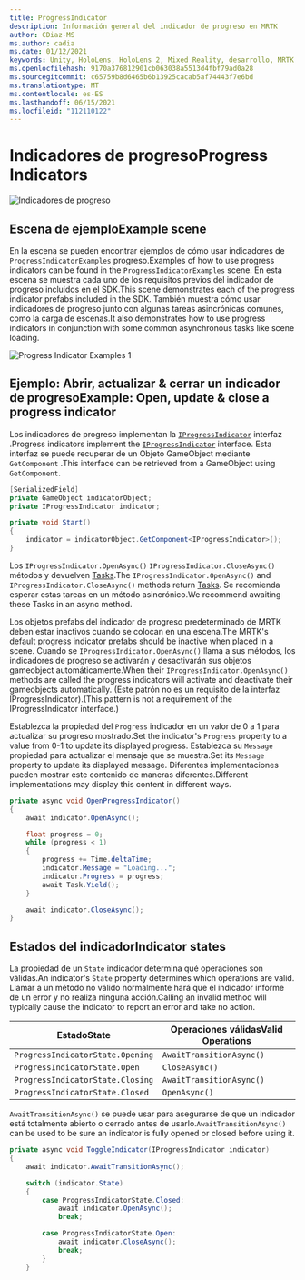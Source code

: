 ```yaml
---
title: ProgressIndicator
description: Información general del indicador de progreso en MRTK
author: CDiaz-MS
ms.author: cadia
ms.date: 01/12/2021
keywords: Unity, HoloLens, HoloLens 2, Mixed Reality, desarrollo, MRTK
ms.openlocfilehash: 9170a376812901cb063038a5513d4fbf79ad0a28
ms.sourcegitcommit: c65759b8d6465b6b13925cacab5af74443f7e6bd
ms.translationtype: MT
ms.contentlocale: es-ES
ms.lasthandoff: 06/15/2021
ms.locfileid: "112110122"
---
```

# <a name="progress-indicators"></a><span data-ttu-id="5040c-104">Indicadores de progreso</span><span class="sxs-lookup"><span data-stu-id="5040c-104">Progress Indicators</span></span>

![Indicadores de progreso](../images/progress-indicator/MRTK_ProgressIndicator_Main.png)

## <a name="example-scene"></a><span data-ttu-id="5040c-106">Escena de ejemplo</span><span class="sxs-lookup"><span data-stu-id="5040c-106">Example scene</span></span>

<span data-ttu-id="5040c-107">En la escena se pueden encontrar ejemplos de cómo usar indicadores de `ProgressIndicatorExamples` progreso.</span><span class="sxs-lookup"><span data-stu-id="5040c-107">Examples of how to use progress indicators can be found in the `ProgressIndicatorExamples` scene.</span></span> <span data-ttu-id="5040c-108">En esta escena se muestra cada uno de los requisitos previos del indicador de progreso incluidos en el SDK.</span><span class="sxs-lookup"><span data-stu-id="5040c-108">This scene demonstrates each of the progress indicator prefabs included in the SDK.</span></span> <span data-ttu-id="5040c-109">También muestra cómo usar indicadores de progreso junto con algunas tareas asincrónicas comunes, como la carga de escenas.</span><span class="sxs-lookup"><span data-stu-id="5040c-109">It also demonstrates how to use progress indicators in conjunction with some common asynchronous tasks like scene loading.</span></span>

<img src="../images/progress-indicator/MRTK_ProgressIndicator_Examples.png" alt="Progress Indicator Examples 1">

## <a name="example-open-update--close-a-progress-indicator"></a><span data-ttu-id="5040c-110">Ejemplo: Abrir, actualizar & cerrar un indicador de progreso</span><span class="sxs-lookup"><span data-stu-id="5040c-110">Example: Open, update & close a progress indicator</span></span>

<span data-ttu-id="5040c-111">Los indicadores de progreso implementan la [`IProgressIndicator`](xref:Microsoft.MixedReality.Toolkit.UI.IProgressIndicator) interfaz .</span><span class="sxs-lookup"><span data-stu-id="5040c-111">Progress indicators implement the [`IProgressIndicator`](xref:Microsoft.MixedReality.Toolkit.UI.IProgressIndicator) interface.</span></span> <span data-ttu-id="5040c-112">Esta interfaz se puede recuperar de un Objeto GameObject mediante `GetComponent` .</span><span class="sxs-lookup"><span data-stu-id="5040c-112">This interface can be retrieved from a GameObject using `GetComponent`.</span></span>

```c#
[SerializedField]
private GameObject indicatorObject;
private IProgressIndicator indicator;

private void Start()
{
    indicator = indicatorObject.GetComponent<IProgressIndicator>();
}
```

<span data-ttu-id="5040c-113">Los `IProgressIndicator.OpenAsync()` `IProgressIndicator.CloseAsync()` métodos y devuelven [Tasks](xref:System.Threading.Tasks.Task).</span><span class="sxs-lookup"><span data-stu-id="5040c-113">The `IProgressIndicator.OpenAsync()` and `IProgressIndicator.CloseAsync()` methods return [Tasks](xref:System.Threading.Tasks.Task).</span></span> <span data-ttu-id="5040c-114">Se recomienda esperar estas tareas en un método asincrónico.</span><span class="sxs-lookup"><span data-stu-id="5040c-114">We recommend awaiting these Tasks in an async method.</span></span>

<span data-ttu-id="5040c-115">Los objetos prefabs del indicador de progreso predeterminado de MRTK deben estar inactivos cuando se colocan en una escena.</span><span class="sxs-lookup"><span data-stu-id="5040c-115">The MRTK's default progress indicator prefabs should be inactive when placed in a scene.</span></span> <span data-ttu-id="5040c-116">Cuando se `IProgressIndicator.OpenAsync()` llama a sus métodos, los indicadores de progreso se activarán y desactivarán sus objetos gameobject automáticamente.</span><span class="sxs-lookup"><span data-stu-id="5040c-116">When their `IProgressIndicator.OpenAsync()` methods are called the progress indicators will activate and deactivate their gameobjects automatically.</span></span> <span data-ttu-id="5040c-117">(Este patrón no es un requisito de la interfaz IProgressIndicator).</span><span class="sxs-lookup"><span data-stu-id="5040c-117">(This pattern is not a requirement of the IProgressIndicator interface.)</span></span>

<span data-ttu-id="5040c-118">Establezca la propiedad del `Progress` indicador en un valor de 0 a 1 para actualizar su progreso mostrado.</span><span class="sxs-lookup"><span data-stu-id="5040c-118">Set the indicator's `Progress` property to a value from 0-1 to update its displayed progress.</span></span> <span data-ttu-id="5040c-119">Establezca su `Message` propiedad para actualizar el mensaje que se muestra.</span><span class="sxs-lookup"><span data-stu-id="5040c-119">Set its `Message` property to update its displayed message.</span></span> <span data-ttu-id="5040c-120">Diferentes implementaciones pueden mostrar este contenido de maneras diferentes.</span><span class="sxs-lookup"><span data-stu-id="5040c-120">Different implementations may display this content in different ways.</span></span>

```c#
private async void OpenProgressIndicator()
{
    await indicator.OpenAsync();

    float progress = 0;
    while (progress < 1)
    {
        progress += Time.deltaTime;
        indicator.Message = "Loading...";
        indicator.Progress = progress;
        await Task.Yield();
    }

    await indicator.CloseAsync();
}
```

## <a name="indicator-states"></a><span data-ttu-id="5040c-121">Estados del indicador</span><span class="sxs-lookup"><span data-stu-id="5040c-121">Indicator states</span></span>

<span data-ttu-id="5040c-122">La propiedad de un `State` indicador determina qué operaciones son válidas.</span><span class="sxs-lookup"><span data-stu-id="5040c-122">An indicator's `State` property determines which operations are valid.</span></span> <span data-ttu-id="5040c-123">Llamar a un método no válido normalmente hará que el indicador informe de un error y no realiza ninguna acción.</span><span class="sxs-lookup"><span data-stu-id="5040c-123">Calling an invalid method will typically cause the indicator to report an error and take no action.</span></span>

<span data-ttu-id="5040c-124">Estado</span><span class="sxs-lookup"><span data-stu-id="5040c-124">State</span></span> | <span data-ttu-id="5040c-125">Operaciones válidas</span><span class="sxs-lookup"><span data-stu-id="5040c-125">Valid Operations</span></span>
--- | ---
`ProgressIndicatorState.Opening` | `AwaitTransitionAsync()`
`ProgressIndicatorState.Open` | `CloseAsync()`
`ProgressIndicatorState.Closing` | `AwaitTransitionAsync()`
`ProgressIndicatorState.Closed` | `OpenAsync()`

<span data-ttu-id="5040c-126">`AwaitTransitionAsync()` se puede usar para asegurarse de que un indicador está totalmente abierto o cerrado antes de usarlo.</span><span class="sxs-lookup"><span data-stu-id="5040c-126">`AwaitTransitionAsync()` can be used to be sure an indicator is fully opened or closed before using it.</span></span>

```c#
private async void ToggleIndicator(IProgressIndicator indicator)
{
    await indicator.AwaitTransitionAsync();

    switch (indicator.State)
    {
        case ProgressIndicatorState.Closed:
            await indicator.OpenAsync();
            break;

        case ProgressIndicatorState.Open:
            await indicator.CloseAsync();
            break;
        }
    }
```
